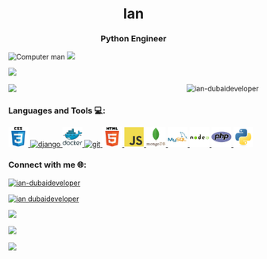 
<h1 align="center"> Ian </h1>
<h3 align="center">Python Engineer</h3>


<img height="200" width="400" src="https://64.media.tumblr.com/9aec816b1c75f428315e2c54bb5ff4e2/tumblr_nvw4o9ngNe1ugza5oo1_640.gif" alt="Computer man"> ![](https://quotes-github-readme.vercel.app/api?type=horizontal&theme=gruvbox) 

<a target="_blank" rel="noopener noreferrer nofollow" href="https://raw.githubusercontent.com/rawandahmad698/rawandahmad698/master/assets/github-snake.svg"><img width="800" src="https://raw.githubusercontent.com/rawandahmad698/rawandahmad698/master/assets/github-snake.svg" style="max-width: 100%;"></a>

<p align="left">  <img src="https://komarev.com/ghpvc/?username=ian-dubaideveloper&label=Profile%20views&color=0e75b6&style=flat" alt="ian-dubaideveloper"  align="right">  </p>

![](https://github-profile-trophy.vercel.app/?username=ian-dubaideveloper&theme=gruvbox&no-frame=false&no-bg=false&margin-w=4)

<h3 align="left">Languages and Tools 💻:</h3>
<p align="left"> <a href="https://www.w3schools.com/css/" target="_blank" rel="noreferrer"> <img src="https://raw.githubusercontent.com/devicons/devicon/master/icons/css3/css3-original-wordmark.svg" alt="css3" width="40" height="40"/> </a> <a href="https://www.djangoproject.com/" target="_blank" rel="noreferrer"> <img src="https://cdn.worldvectorlogo.com/logos/django.svg" alt="django" width="40" height="40"/> </a> <a href="https://www.docker.com/" target="_blank" rel="noreferrer"> <img src="https://raw.githubusercontent.com/devicons/devicon/master/icons/docker/docker-original-wordmark.svg" alt="docker" width="40" height="40"/> </a> <a href="https://git-scm.com/" target="_blank" rel="noreferrer"> <img src="https://www.vectorlogo.zone/logos/git-scm/git-scm-icon.svg" alt="git" width="40" height="40"/> </a> <a href="https://www.w3.org/html/" target="_blank" rel="noreferrer"> <img src="https://raw.githubusercontent.com/devicons/devicon/master/icons/html5/html5-original-wordmark.svg" alt="html5" width="40" height="40"/> </a> <a href="https://developer.mozilla.org/en-US/docs/Web/JavaScript" target="_blank" rel="noreferrer"> <img src="https://raw.githubusercontent.com/devicons/devicon/master/icons/javascript/javascript-original.svg" alt="javascript" width="40" height="40"/> </a> <a href="https://www.mongodb.com/" target="_blank" rel="noreferrer"> <img src="https://raw.githubusercontent.com/devicons/devicon/master/icons/mongodb/mongodb-original-wordmark.svg" alt="mongodb" width="40" height="40"/> </a> <a href="https://www.mysql.com/" target="_blank" rel="noreferrer"> <img src="https://raw.githubusercontent.com/devicons/devicon/master/icons/mysql/mysql-original-wordmark.svg" alt="mysql" width="40" height="40"/> </a> <a href="https://nodejs.org" target="_blank" rel="noreferrer"> <img src="https://raw.githubusercontent.com/devicons/devicon/master/icons/nodejs/nodejs-original-wordmark.svg" alt="nodejs" width="40" height="40"/> </a> <a href="https://www.php.net" target="_blank" rel="noreferrer"> <img src="https://raw.githubusercontent.com/devicons/devicon/master/icons/php/php-original.svg" alt="php" width="40" height="40"/> </a> <a href="https://www.python.org" target="_blank" rel="noreferrer"> <img src="https://raw.githubusercontent.com/devicons/devicon/master/icons/python/python-original.svg" alt="python" width="40" height="40"/> </a> </p>

<h3 align="left">Connect with me 🌐:</h3>
<p align="left">
<a href="https://linkedin.com/in/ian-dubaideveloper" target="blank"><img align="center" src="https://raw.githubusercontent.com/rahuldkjain/github-profile-readme-generator/master/src/images/icons/Social/linked-in-alt.svg" alt="ian-dubaideveloper" height="30" width="40" /></a>
  
<a href="https://www.youtube.com/c/ian dubaideveloper" target="blank"><img align="center" src="https://raw.githubusercontent.com/rahuldkjain/github-profile-readme-generator/master/src/images/icons/Social/youtube.svg" alt="ian dubaideveloper" height="30" width="40" /></a>
</p>

![](https://github-readme-stats.vercel.app/api?username=ian-dubaideveloper&theme=midnight-purple&hide_border=false&include_all_commits=true&count_private=true)<br/> 

![](https://github-readme-streak-stats.herokuapp.com/?user=ian-dubaideveloper&theme=midnight-purple&hide_border=false)<br/>

![](https://github-readme-stats.vercel.app/api/top-langs/?username=ian-dubaideveloper&theme=midnight-purple&hide_border=false&include_all_commits=true&count_private=true&layout=compact)





<!-- Proudly created by ian kiprotich kosgei
